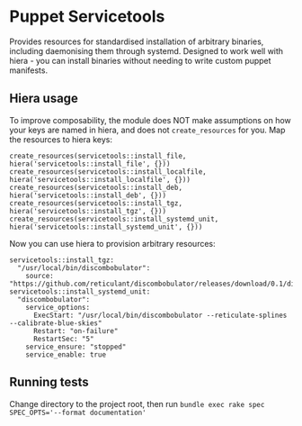 # Puppet Servicetools

Provides resources for standardised installation of arbitrary binaries, including daemonising them through systemd.
Designed to work well with hiera - you can install binaries without needing to write custom puppet manifests.

## Hiera usage

To improve composability, the module does NOT make assumptions on how your keys are named in hiera, and does not
`create_resources` for you. Map the resources to hiera keys:

	create_resources(servicetools::install_file, hiera('servicetools::install_file', {}))
	create_resources(servicetools::install_localfile, hiera('servicetools::install_localfile', {}))
	create_resources(servicetools::install_deb, hiera('servicetools::install_deb', {}))
	create_resources(servicetools::install_tgz, hiera('servicetools::install_tgz', {}))
	create_resources(servicetools::install_systemd_unit, hiera('servicetools::install_systemd_unit', {}))

Now you can use hiera to provision arbitrary resources:

	servicetools::install_tgz:
	  "/usr/local/bin/discombobulator":
		source: "https://github.com/reticulant/discombobulator/releases/download/0.1/discombobulator_0.1_linux_amd64.tar.gz"
	servicetools::install_systemd_unit:
	  "discombobulator":
		service_options:
		  ExecStart: "/usr/local/bin/discombobulator --reticulate-splines --calibrate-blue-skies"
		  Restart: "on-failure"
		  RestartSec: "5"
		service_ensure: "stopped"
		service_enable: true

## Running tests

Change directory to the project root, then run `bundle exec rake spec SPEC_OPTS='--format documentation'`